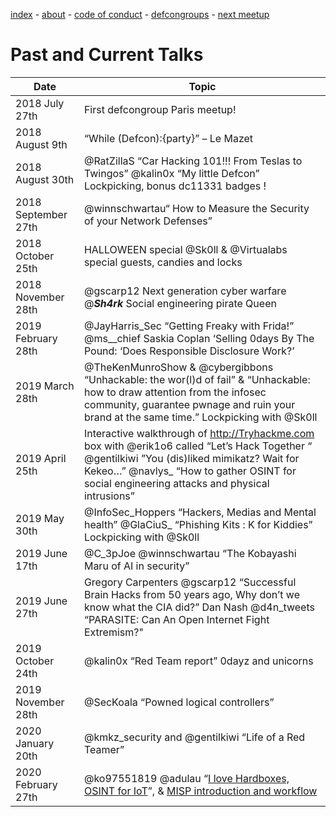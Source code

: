 [index](./) - [about](./about) - [code of conduct](./code-of-conduct) - [defcongroups](./defcongroups) - [next meetup](./next-meetup)

# Past and Current Talks

| Date                | Topic                                                             |
|---------------------|-------------------------------------------------------------------|
| 2018 July 27th      | First defcongroup Paris meetup!                                   |
| 2018 August 9th     | “While (Defcon):{party}” – Le Mazet                               |
| 2018 August 30th    | @RatZillaS “Car Hacking 101!!! From Teslas to Twingos” @kalin0x “My little Defcon” Lockpicking, bonus dc11331 badges !|
| 2018 September 27th | @winnschwartau“ How to Measure the Security of your Network Defenses”                                                                 |
| 2018 October 25th   | HALLOWEEN special @Sk0ll & @Virtualabs special guests, candies and locks                                                               |
| 2018 November 28th  | @gscarp12 Next generation cyber warfare @___Sh4rk___ Social engineering pirate Queen                                                   |
| 2019 February 28th  | @JayHarris_Sec “Getting Freaky with Frida!” @ms__chief Saskia Coplan ‘Selling 0days By The Pound: ‘Does Responsible Disclosure Work?’  |
| 2019 March 28th     | @TheKenMunroShow & @cybergibbons “Unhackable: the wor(l)d of fail” & “Unhackable: how to draw attention from the infosec community, guarantee pwnage and ruin your brand at the same time.” Lockpicking with @Sk0ll                                                                  |
| 2019 April 25th     | Interactive walkthrough of http://Tryhackme.com  box with @erik1o6 called “Let’s Hack Together “ @gentilkiwi ”You (dis)liked mimikatz? Wait for Kekeo…” @navlys_ “How to gather OSINT for social engineering attacks and physical intrusions”                                                              |
| 2019 May 30th       | @InfoSec_Hoppers “Hackers, Medias and Mental health” @GlaCiuS_ “Phishing Kits : K for Kiddies” Lockpicking with @Sk0ll|
| 2019 June 17th      | @C_3pJoe @winnschwartau “The Kobayashi Maru of AI in security”    |
| 2019 June 27th      | Gregory Carpenters @gscarp12 “Successful Brain Hacks from 50 years ago, Why don’t we know what the CIA did?” Dan Nash @d4n_tweets “PARASITE: Can An Open Internet Fight Extremism?" |
| 2019 October 24th   | @kalin0x “Red Team report” 0dayz and unicorns                     |
| 2019 November 28th  | @SecKoala “Powned logical controllers”                                                                  |
| 2020 January 20th   | @kmkz_security and @gentilkiwi “Life of a Red Teamer”                                                                  |
| 2020 February 27th  | @ko97551819 @adulau “[I love Hardboxes, OSINT for IoT](https://github.com/DC11331/website/raw/master/talks/20200227I-love-hardboxes-OSINT-for-IOT.pdf)”, & [MISP introduction and workflow](https://github.com/DC11331/website/raw/master/talks/20200227-misp-intro.pdf)             |

